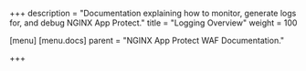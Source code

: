 +++
description = "Documentation explaining how to monitor, generate logs for, and debug NGINX App Protect."
title = "Logging Overview"
weight = 100

[menu]
  [menu.docs]
    parent = "NGINX App Protect WAF Documentation."

+++